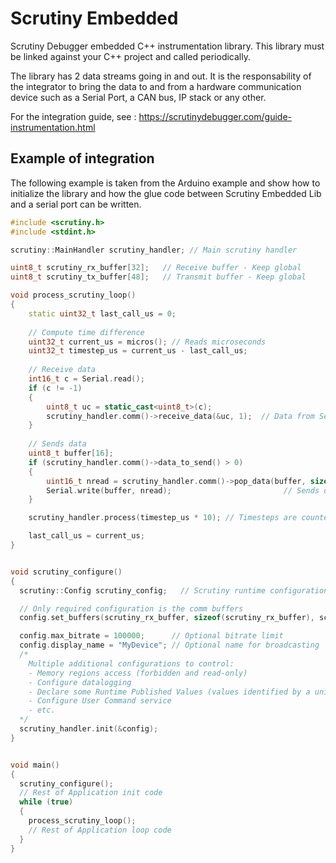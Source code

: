 # Scrutiny Embedded
Scrutiny Debugger embedded C++ instrumentation library.
This library must be linked against your C++ project and called periodically.

The library has 2 data streams going in and out. It is the responsability of the integrator to bring the data to and from a hardware communication device such as a Serial Port, a CAN bus, IP stack or any other. 

For the integration guide, see : https://scrutinydebugger.com/guide-instrumentation.html

## Example of integration
The following example is taken from the Arduino example and show how to initialize the library and how the glue code between Scrutiny Embedded Lib and a serial port can be written.

```c++
#include <scrutiny.h>
#include <stdint.h>

scrutiny::MainHandler scrutiny_handler; // Main scrutiny handler

uint8_t scrutiny_rx_buffer[32];   // Receive buffer - Keep global
uint8_t scrutiny_tx_buffer[48];   // Transmit buffer - Keep global

void process_scrutiny_loop()
{
    static uint32_t last_call_us = 0;
  
    // Compute time difference
    uint32_t current_us = micros(); // Reads microseconds
    uint32_t timestep_us = current_us - last_call_us;
    
    // Receive data
    int16_t c = Serial.read();
    if (c != -1)
    {
        uint8_t uc = static_cast<uint8_t>(c);
        scrutiny_handler.comm()->receive_data(&uc, 1);  // Data from Serial port pushed into scrutiny-embedded lib
    }
    
    // Sends data
    uint8_t buffer[16];
    if (scrutiny_handler.comm()->data_to_send() > 0)
    {
        uint16_t nread = scrutiny_handler.comm()->pop_data(buffer, sizeof(buffer));  // Reads data from scrutiny lib
        Serial.write(buffer, nread);                         // Sends data to the serial port
    }

    scrutiny_handler.process(timestep_us * 10); // Timesteps are counted in multiple of 100ns

    last_call_us = current_us;  
}


void scrutiny_configure()
{
  scrutiny::Config scrutiny_config;   // Scrutiny runtime configuration. Can be local, will be copied

  // Only required configuration is the comm buffers
  config.set_buffers(scrutiny_rx_buffer, sizeof(scrutiny_rx_buffer), scrutiny_tx_buffer, sizeof(scrutiny_tx_buffer));

  config.max_bitrate = 100000;      // Optional bitrate limit
  config.display_name = "MyDevice"; // Optional name for broadcasting
  /* 
    Multiple additional configurations to control:
    - Memory regions access (forbidden and read-only)
    - Configure datalogging
    - Declare some Runtime Published Values (values identified by a unique ID handled by the app without debug symbols)
    - Configure User Command service
    - etc.
  */
  scrutiny_handler.init(&config);
}


void main()
{
  scrutiny_configure();
  // Rest of Application init code
  while (true)
  {
    process_scrutiny_loop();
    // Rest of Application loop code
  }
}

```
